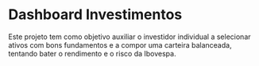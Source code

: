 # Dashboard Investimentos
Este projeto tem como objetivo auxiliar o investidor individual a selecionar ativos com bons fundamentos e a compor uma carteira balanceada, tentando bater o rendimento e o risco da Ibovespa.
